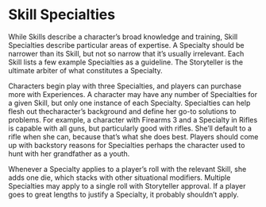 # Skill Specialties

While Skills describe a character’s broad knowledge and
training, Skill Specialties describe particular areas of expertise. A Specialty should be narrower than its Skill, but not
so narrow that it’s usually irrelevant. Each Skill
lists a few example Specialties as a guideline. The Storyteller
is the ultimate arbiter of what constitutes a Specialty.

Characters begin play with three Specialties, and players
can purchase more with Experiences. A character may have
any number of Specialties for a given Skill, but only one
instance of each Specialty. Specialties can help flesh out thecharacter’s background and define her go-to solutions to problems. For example, a character with Firearms 3 and a Specialty
in Rifles is capable with all guns, but particularly good with
rifles. She’ll default to a rifle when she can, because that’s
what she does best. Players should come up with backstory
reasons for Specialties perhaps the character used to hunt
with her grandfather as a youth.

Whenever a Specialty applies to a player’s roll with the
relevant Skill, she adds one die, which stacks with other situational modifiers. Multiple Specialties may apply to a single
roll with Storyteller approval. If a player goes to great lengths
to justify a Specialty, it probably shouldn’t apply.